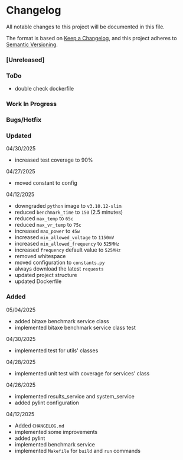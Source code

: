 # Changelog

All notable changes to this project will be documented in this file.

The format is based on [Keep a Changelog](https://keepachangelog.com/en/1.0.0/),
and this project adheres to [Semantic Versioning](https://semver.org/spec/v2.0.0.html).

### [Unreleased]

### ToDo
- double check dockerfile

### Work In Progress

### Bugs/Hotfix

### Updated
04/30/2025
- increased test coverage to 90%

04/27/2025
- moved constant to config

04/12/2025
- downgraded `python` image to `v3.10.12-slim`
- reduced `benchmark_time` to `150` (2.5 minutes)
- reduced `max_temp` to `65c`
- reduced `max_vr_temp` to `75c`
- increased `max_power` to `45w`
- increased `min_allowed_voltage` to `1150mV`
- increased `min_allowed_frequency` to `525MHz`
- increased `frequency` default value to `525MHz`
- removed whitespace
- moved configuration to `constants.py`
- always download the latest `requests`
- updated project structure
- updated Dockerfile

### Added
05/04/2025
- added bitaxe benchmark service class
- implemented bitaxe benchmark service class test

04/30/2025
- implemented test for utils' classes

04/28/2025
- implemented unit test with coverage for services' class

04/26/2025
- implemented results_service and system_service
- added pylint configuration

04/12/2025
- Added `CHANGELOG.md`
- implemented some improvements
- added pylint
- implemented benchmark service
- implemented `Makefile` for `build` and `run` commands
